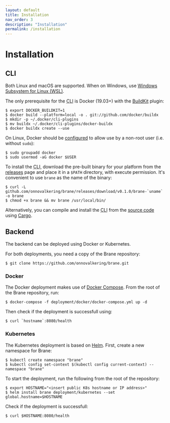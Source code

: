 ```yaml
---
layout: default
title: Installation
nav_order: 3
description: "Installation"
permalink: /installation
---
```


# Installation


## CLI
Both Linux and macOS are supported. When on Windows, use [Windows Subsystem for Linux (WSL)](https://docs.microsoft.com/en-us/windows/wsl/about).

The only prerequisite for the <abbr title="Command-Line Interface">CLI</abbr> is Docker (19.03+) with the [BuildKit](https://github.com/docker/buildx) plugin:
```shell
$ export DOCKER_BUILDKIT=1
$ docker build --platform=local -o . git://github.com/docker/buildx
$ mkdir -p ~/.docker/cli-plugins
$ mv buildx ~/.docker/cli-plugins/docker-buildx
$ docker buildx create --use
```

On Linux, Docker should be [configured](https://docs.docker.com/engine/install/linux-postinstall/#manage-docker-as-a-non-root-user) to allow use by a non-root user (i.e. without `sudo`):
```shell
$ sudo groupadd docker
$ sudo usermod -aG docker $USER
```

To install the <abbr title="Command-Line Interface">CLI</abbr>, download the pre-built binary for your platform from the [releases](https://github.com/onnovalkering/brane/releases) page and place it in a `$PATH` directory, with execute permission. It's convenient to use `brane` as the name of the binary:   
```shell
$ curl -L github.com/onnovalkering/brane/releases/download/v0.1.0/brane-`uname` -o brane
$ chmod +x brane && mv brane /usr/local/bin/
```

Alternatively, you can compile and install the <abbr title="Command-Line Interface">CLI</abbr> from the [source code](https://github.com/onnovalkering/brane/tree/master/brane-cli) using [Cargo](https://doc.rust-lang.org/stable/cargo).

## Backend
The backend can be deployed using Docker or Kubernetes. 

For both deployments, you need a copy of the Brane repository:

```shell
$ git clone https://github.com/onnovalkering/brane.git
```

### Docker
The Docker deployment makes use of [Docker Compose](https://docs.docker.com/compose). From the root of the Brane repository, run:
```shell
$ docker-compose -f deployment/docker/docker-compose.yml up -d
```

Then check if the deployment is successfull using:
```shell
$ curl `hostname`:8080/health
```

### Kubernetes
The Kubernetes deployment is based on [Helm](https://helm.sh). First, create a new namespace for Brane:

```shell
$ kubectl create namespace "brane"
$ kubectl config set-context $(kubectl config current-context) --namespace "brane"
```

To start the deployment, run the following from the root of the repository:
```shell
$ export HOSTNAME="<insert public K8s hostname or IP address>"
$ helm install brane deployment/kubernetes --set global.hostname=$HOSTNAME
```

Check if the deployment is successfull:
```shell
$ curl $HOSTNAME:8080/health
```